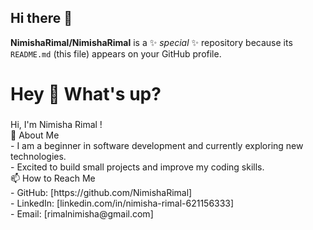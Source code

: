 ## Hi there 👋

**NimishaRimal/NimishaRimal** is a ✨ _special_ ✨ repository because its `README.md` (this file) appears on your GitHub profile.

<h1 align="left">Hey 👋 What's up?</h1>

###

<p align="left">Hi, I'm Nimisha Rimal !<br>🚀 About Me<br>- I am a beginner in software development and currently exploring new technologies.<br>- Excited to build small projects and improve my coding skills.<br>📫 How to Reach Me<br>- GitHub: [https://github.com/NimishaRimal]<br>- LinkedIn: [linkedin.com/in/nimisha-rimal-621156333]<br>- Email: [rimalnimisha@gmail.com]</p>

###


